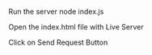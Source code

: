 Run the server node index.js

Open the index.html file with Live Server

Click on Send Request Button